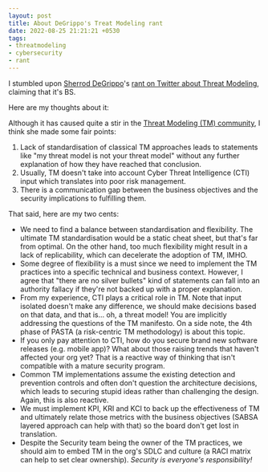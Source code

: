 ```yaml
---
layout: post
title: About DeGrippo's Treat Modeling rant
date: 2022-08-25 21:21:21 +0530
tags:
- threatmodeling
- cybersecurity
- rant
---
```


I stumbled upon [Sherrod DeGrippo](https://www.linkedin.com/in/sherroddegrippo/)'s [rant on Twitter about Threat Modeling](https://twitter.com/sherrod_im/status/1563199887096696832), claiming that it's BS.

Here are my thoughts about it:

Although it has caused quite a stir in the [Threat Modeling (TM) community](https://app.slack.com/client/T04T40NHX/C1CS3C6AF), I think she made some fair points:

1. Lack of standardisation of classical TM approaches leads to statements like "my threat model is not your threat model" without any further explanation of how they have reached that conclusion. 
2. Usually, TM doesn't take into account Cyber Threat Intelligence (CTI) input which translates into poor risk management.
3. There is a communication gap between the business objectives and the security implications to fulfilling them.

That said, here are my two cents:

- We need to find a balance between standardisation and flexibility. The ultimate TM standardisation would be a static cheat sheet, but that's far from optimal. On the other hand, too much flexibility might result in a lack of replicability, which can decelerate the adoption of TM, IMHO.
- Some degree of flexibility is a must since we need to implement the TM practices into a specific technical and business context. However, I agree that "there are no silver bullets" kind of statements can fall into an authority fallacy if they're not backed up with a proper explanation.
- From my experience, CTI plays a critical role in TM. Note that input isolated doesn't make any difference, we should make decisions based on that data, and that is... oh, a threat model! You are implicitly addressing the questions of the TM manifesto. On a side note, the 4th phase of PASTA (a risk-centric TM methodology) is about this topic.
- If you only pay attention to CTI, how do you secure brand new software releases (e.g. mobile app)? What about those raising trends that haven't affected your org yet? That is a reactive way of thinking that isn't compatible with a mature security program. 
- Common TM implementations assume the existing detection and prevention controls and often don't question the architecture decisions, which leads to securing stupid ideas rather than challenging the design. Again, this is also reactive.
- We must implement KPI, KRI and KCI to back up the effectiveness of TM and ultimately relate those metrics with the business objectives (SABSA layered approach can help with that) so the board don't get lost in translation.
- Despite the Security team being the owner of the TM practices, we should aim to embed TM in the org's SDLC and culture (a RACI matrix can help to set clear ownership). _Security is everyone's responsibility!_
